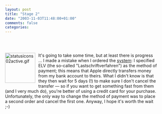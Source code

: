 ```yaml
---
layout: post
title: "Stage 2"
date: "2003-11-03T11:48:00+01:00"
comments: false
categories: 
---
```


<br />
<br />
<p style="float: left; margin-right: 10px"><img src="/blog/st/archives/statusicons02active.gif" border="0" height="100" alt="statusicons02active.gif" width="100" /></p>
<p>It's going to take some time, but at least there is progress ... I made a mistake when I ordered the <a href="/blog/st/archives/000381.html">system</a>: I specified ELV (the so-called "Lastschriftverfahren") as the method of payment; this means that Apple directly transfers money from my bank account to theirs. What I didn't know is that they then wait for 5 days (!) to make sure I don't cancel the transfer &mdash; so if you want to get something fast from them (and I very much do), you're better of using a credit card for your purchase. Unfortunately, the only way to change the method of payment was to place a second order and cancel the first one. Anyway, I hope it's worth the wait ;-)</p>

